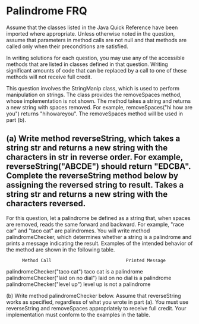 
# Palindrome FRQ 
Assume that the classes listed in the Java Quick Reference have been imported where appropriate.
Unless otherwise noted in the question, assume that parameters in method calls are not null and that 
methods are called only when their preconditions are satisfied.

In writing solutions for each question, you may use any of the accessible methods that are listed in 
classes defined in that question. Writing significant amounts of code that can be replaced by a call 
to one of these methods will not receive full credit.

This question involves the StringManip class, which is used to perform manipulation on strings.
The class provides the removeSpaces method, whose implementation is not shown. The method takes a 
string and returns a new string with spaces removed. For example, removeSpaces("hi how are you") 
returns "hihowareyou". The removeSpaces method will be used in part (b).


(a) Write method reverseString, which takes a string str and returns a new string with the characters in str in 
reverse order. 
For example, reverseString("ABCDE") should return "EDCBA".
Complete the reverseString method below by assigning the reversed string to result.
Takes a string str and returns a new string with the characters reversed.
------------------------------------------------------------------------------------------------------------------------------------------------
 
For this question, let a palindrome be defined as a string that, when spaces are removed, 
reads the same forward and backward. For example, "race car" and "taco cat" are palindromes. 
You will write method palindromeChecker, which determines whether a string is a palindrome and 
prints a message indicating the result. Examples of the intended behavior of the method are shown 
in the following table.

          Method Call	                         Printed Message
 palindromeChecker("taco cat")	           taco cat is a palindrome
 palindromeChecker("laid on no dial")       laid on no dial is a palindrome
 palindromeChecker("level up")	           level up is not a palindrome
 
(b) Write method palindromeChecker below. Assume that reverseString works as specified, 
regardless of what you wrote in part (a). 
You must use reverseString and removeSpaces appropriately to receive full credit. 
Your implementation must conform to the examples in the table.
